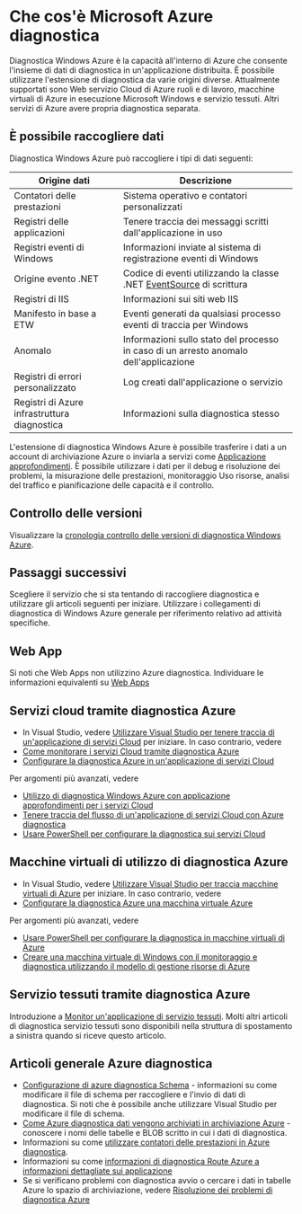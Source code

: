 <properties
    pageTitle="Panoramica di diagnostica Windows Azure | Microsoft Azure"
    description="Utilizzare diagnostica Windows Azure per il debug, la misurazione delle prestazioni, monitoraggio, analisi il traffico in servizi cloud, macchine virtuali e tessuti di servizio"
    services="multiple"
    documentationCenter=".net"
    authors="rboucher"
    manager="jwhit"
    editor=""/>

<tags
    ms.service="multiple"
    ms.workload="na"
    ms.tgt_pltfrm="na"
    ms.devlang="dotnet"
    ms.topic="article"
    ms.date="06/02/2016"
    ms.author="robb"/>


# <a name="what-is-microsoft-azure-diagnostics"></a>Che cos'è Microsoft Azure diagnostica


Diagnostica Windows Azure è la capacità all'interno di Azure che consente l'insieme di dati di diagnostica in un'applicazione distribuita. È possibile utilizzare l'estensione di diagnostica da varie origini diverse. Attualmente supportati sono Web servizio Cloud di Azure ruoli e di lavoro, macchine virtuali di Azure in esecuzione Microsoft Windows e servizio tessuti. Altri servizi di Azure avere propria diagnostica separata.

## <a name="data-you-can-collect"></a>È possibile raccogliere dati

Diagnostica Windows Azure può raccogliere i tipi di dati seguenti:

Origine dati|Descrizione
---|---
Contatori delle prestazioni | Sistema operativo e contatori personalizzati
Registri delle applicazioni     | Tenere traccia dei messaggi scritti dall'applicazione in uso
Registri eventi di Windows   | Informazioni inviate al sistema di registrazione eventi di Windows
Origine evento .NET    | Codice di eventi utilizzando la classe .NET [EventSource](https://msdn.microsoft.com/library/system.diagnostics.tracing.eventsource.aspx) di scrittura
Registri di IIS             | Informazioni sui siti web IIS
Manifesto in base a ETW   | Eventi generati da qualsiasi processo eventi di traccia per Windows
Anomalo          | Informazioni sullo stato del processo in caso di un arresto anomalo dell'applicazione
Registri di errori personalizzato    | Log creati dall'applicazione o servizio
Registri di Azure infrastruttura diagnostica|Informazioni sulla diagnostica stesso

L'estensione di diagnostica Windows Azure è possibile trasferire i dati a un account di archiviazione Azure o inviarla a servizi come [Applicazione approfondimenti](./application-insights/app-insights-cloudservices.md). È possibile utilizzare i dati per il debug e risoluzione dei problemi, la misurazione delle prestazioni, monitoraggio Uso risorse, analisi del traffico e pianificazione delle capacità e il controllo.


## <a name="versioning"></a>Controllo delle versioni
Visualizzare la [cronologia controllo delle versioni di diagnostica Windows Azure](azure-diagnostics-versioning-history.md).

## <a name="next-steps"></a>Passaggi successivi
Scegliere il servizio che si sta tentando di raccogliere diagnostica e utilizzare gli articoli seguenti per iniziare. Utilizzare i collegamenti di diagnostica di Windows Azure generale per riferimento relativo ad attività specifiche.

## <a name="web-apps"></a>Web App
Si noti che Web Apps non utilizzino Azure diagnostica. Individuare le informazioni equivalenti su [Web Apps](./app-service-web/web-sites-enable-diagnostic-log.md)

## <a name="cloud-services-using-azure-diagnostics"></a>Servizi cloud tramite diagnostica Azure
- In Visual Studio, vedere [Utilizzare Visual Studio per tenere traccia di un'applicazione di servizi Cloud](./vs-azure-tools-debug-cloud-services-virtual-machines.md) per iniziare. In caso contrario, vedere
- [Come monitorare i servizi Cloud tramite diagnostica Azure](./cloud-services/cloud-services-how-to-monitor.md)
- [Configurare la diagnostica Azure in un'applicazione di servizi Cloud](./cloud-services/cloud-services-dotnet-diagnostics.md)

Per argomenti più avanzati, vedere

- [Utilizzo di diagnostica Windows Azure con applicazione approfondimenti per i servizi Cloud](./application-insights/app-insights-cloudservices.md)
- [Tenere traccia del flusso di un'applicazione di servizi Cloud con Azure diagnostica](./cloud-services/cloud-services-dotnet-diagnostics-trace-flow.md)
- [Usare PowerShell per configurare la diagnostica sui servizi Cloud](./virtual-machines/virtual-machines-windows-ps-extensions-diagnostics.md)


## <a name="virtual-machines-using-azure-diagnostics"></a>Macchine virtuali di utilizzo di diagnostica Azure
- In Visual Studio, vedere [Utilizzare Visual Studio per traccia macchine virtuali di Azure](./vs-azure-tools-debug-cloud-services-virtual-machines.md) per iniziare. In caso contrario, vedere
- [Configurare la diagnostica Azure una macchina virtuale Azure](./virtual-machines-dotnet-diagnostics.md)

Per argomenti più avanzati, vedere

- [Usare PowerShell per configurare la diagnostica in macchine virtuali di Azure](./virtual-machines/virtual-machines-windows-ps-extensions-diagnostics.md)
- [Creare una macchina virtuale di Windows con il monitoraggio e diagnostica utilizzando il modello di gestione risorse di Azure](./virtual-machines/virtual-machines-windows-extensions-diagnostics-template.md)

## <a name="service-fabric-using-azure-diagnostics"></a>Servizio tessuti tramite diagnostica Azure
Introduzione a [Monitor un'applicazione di servizio tessuti](./service-fabric/service-fabric-diagnostics-how-to-monitor-and-diagnose-services-locally.md). Molti altri articoli di diagnostica servizio tessuti sono disponibili nella struttura di spostamento a sinistra quando si riceve questo articolo.

## <a name="general-azure-diagnostics-articles"></a>Articoli generale Azure diagnostica
- [Configurazione di azure diagnostica Schema](https://msdn.microsoft.com/library/azure/mt634524.aspx) - informazioni su come modificare il file di schema per raccogliere e l'invio di dati di diagnostica. Si noti che è possibile anche utilizzare Visual Studio per modificare il file di schema.
- [Come Azure diagnostica dati vengono archiviati in archiviazione Azure](./cloud-services/cloud-services-dotnet-diagnostics-storage.md) - conoscere i nomi delle tabelle e BLOB scritto in cui i dati di diagnostica.
- Informazioni su come [utilizzare contatori delle prestazioni in Azure diagnostica](./cloud-services/cloud-services-dotnet-diagnostics-performance-counters.md).
- Informazioni su come [informazioni di diagnostica Route Azure a informazioni dettagliate sui applicazione](./azure-diagnostics-configure-applicationinsights.md)
- Se si verificano problemi con diagnostica avvio o cercare i dati in tabelle Azure lo spazio di archiviazione, vedere [Risoluzione dei problemi di diagnostica Azure](./azure-diagnostics-troubleshooting.md)
